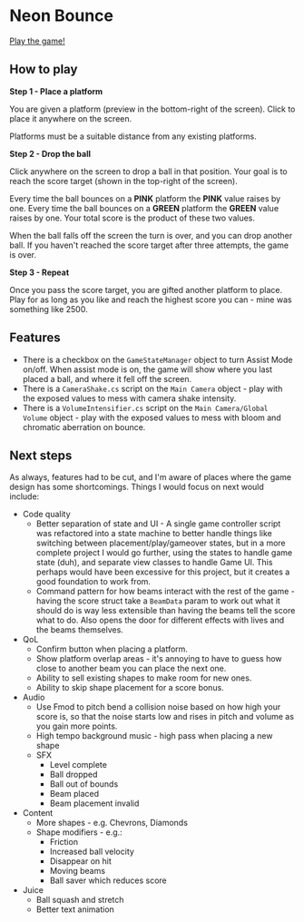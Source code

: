 # Neon Bounce

[Play the game!](https://jevansmassive.itch.io/neon-bounce)

## How to play

**Step 1 - Place a platform**

You are given a platform (preview in the bottom-right of the screen). Click to place it anywhere on the screen.

Platforms must be a suitable distance from any existing platforms.

**Step 2 - Drop the ball**

Click anywhere on the screen to drop a ball in that position. Your goal is to reach the score target (shown in the top-right of the screen).

Every time the ball bounces on a **PINK** platform the **PINK** value raises by one. Every time the ball bounces on a **GREEN** platform the **GREEN** value raises by one. Your total score is the product of these two values.

When the ball falls off the screen the turn is over, and you can drop another ball. If you haven't reached the score target after three attempts, the game is over.

**Step 3 - Repeat**

Once you pass the score target, you are gifted another platform to place. Play for as long as you like and reach the highest score you can - mine was something like 2500.

## Features

- There is a checkbox on the `GameStateManager` object to turn Assist Mode on/off. When assist mode is on, the game will show where you last placed a ball, and where it fell off the screen.
- There is a `CameraShake.cs` script on the `Main Camera` object - play with the exposed values to mess with camera shake intensity.
- There is a `VolumeIntensifier.cs` script on the `Main Camera/Global Volume` object - play with the exposed values to mess with bloom and chromatic aberration on bounce.

## Next steps

As always, features had to be cut, and I'm aware of places where the game design has some shortcomings. Things I would focus on next would include:

- Code quality
    - Better separation of state and UI - A single game controller script was refactored into a state machine to better handle things like switching between placement/play/gameover states, but in a more complete project I would go further, using the states to handle game state (duh), and separate view classes to handle Game UI. This perhaps would have been excessive for this project, but it creates a good foundation to work from.
    - Command pattern for how beams interact with the rest of the game - having the score struct take a `BeamData` param to work out what it should do is way less extensible than having the beams tell the score what to do. Also opens the door for different effects with lives and the beams themselves.
- QoL
    - Confirm button when placing a platform.
    - Show platform overlap areas - it's annoying to have to guess how close to another beam you can place the next one.
    - Ability to sell existing shapes to make room for new ones.
    - Ability to skip shape placement for a score bonus.
- Audio
    - Use Fmod to pitch bend a collision noise based on how high your score is, so that the noise starts low and rises in pitch and volume as you gain more points.
    - High tempo background music - high pass when placing a new shape
    - SFX
        - Level complete
        - Ball dropped
        - Ball out of bounds
        - Beam placed
        - Beam placement invalid
- Content
    - More shapes - e.g. Chevrons, Diamonds
    - Shape modifiers - e.g.:
        - Friction
        - Increased ball velocity
        - Disappear on hit
        - Moving beams
        - Ball saver which reduces score
- Juice
    - Ball squash and stretch
    - Better text animation

